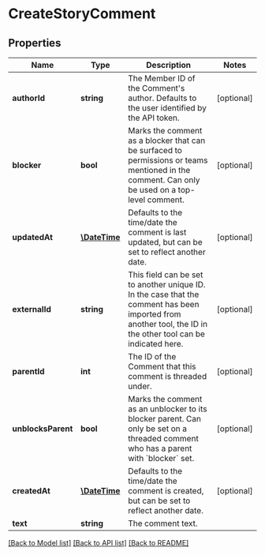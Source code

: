 # CreateStoryComment

## Properties
Name | Type | Description | Notes
------------ | ------------- | ------------- | -------------
**authorId** | **string** | The Member ID of the Comment&#x27;s author. Defaults to the user identified by the API token. | [optional] 
**blocker** | **bool** | Marks the comment as a blocker that can be surfaced to permissions or teams mentioned in the comment. Can only be used on a top-level comment. | [optional] 
**updatedAt** | [**\DateTime**](\DateTime.md) | Defaults to the time/date the comment is last updated, but can be set to reflect another date. | [optional] 
**externalId** | **string** | This field can be set to another unique ID. In the case that the comment has been imported from another tool, the ID in the other tool can be indicated here. | [optional] 
**parentId** | **int** | The ID of the Comment that this comment is threaded under. | [optional] 
**unblocksParent** | **bool** | Marks the comment as an unblocker to its  blocker parent. Can only be set on a threaded comment who has a parent with &#x60;blocker&#x60; set. | [optional] 
**createdAt** | [**\DateTime**](\DateTime.md) | Defaults to the time/date the comment is created, but can be set to reflect another date. | [optional] 
**text** | **string** | The comment text. | 

[[Back to Model list]](../../README.md#documentation-for-models) [[Back to API list]](../../README.md#documentation-for-api-endpoints) [[Back to README]](../../README.md)

